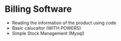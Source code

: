 # Billing Software
- Reading the information of the product using code
- Basic calucaltor (WITH POWERS) 
- Simple Stock  Management (Mysql)
 
